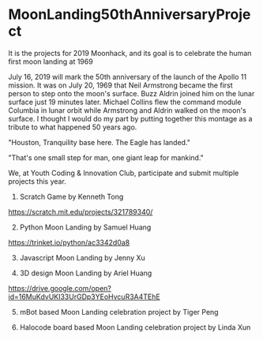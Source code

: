 # MoonLanding50thAnniversaryProject
It is the projects for 2019 Moonhack, and its goal is to celebrate the human first moon landing at 1969

July 16, 2019 will mark the 50th anniversary of the launch of the Apollo 11 mission. It was on July 20, 1969 that Neil Armstrong became the first person to step onto the moon's surface. Buzz Aldrin joined him on the lunar surface just 19 minutes later. Michael Collins flew the command module Columbia in lunar orbit while Armstrong and Aldrin walked on the moon's surface. I thought I would do my part by putting together this montage as a tribute to what happened 50 years ago.

"Houston, Tranquility base here. The Eagle has landed."

"That's one small step for man, one giant leap for mankind."

We, at Youth Coding & Innovation Club, participate and submit multiple projects this year.

1. Scratch Game              by   Kenneth Tong

https://scratch.mit.edu/projects/321789340/

2. Python Moon Landing       by   Samuel Huang

https://trinket.io/python/ac3342d0a8

3. Javascript Moon Landing   by   Jenny Xu

4. 3D design Moon Landing    by Ariel Huang 

https://drive.google.com/open?id=16MuKdvUKI33UrGDp3YEoHvcuR3A4TEhE

5. mBot based Moon Landing celebration project   by Tiger Peng

6. Halocode board based Moon Landing celebration project by Linda Xun

